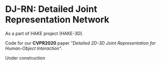 # DJ-RN: Detailed Joint Representation Network
As a part of HAKE project (HAKE-3D).
  
Code for our **CVPR2020** paper *"Detailed 2D-3D Joint Representation for Human-Object Interaction"*.

Under construction
